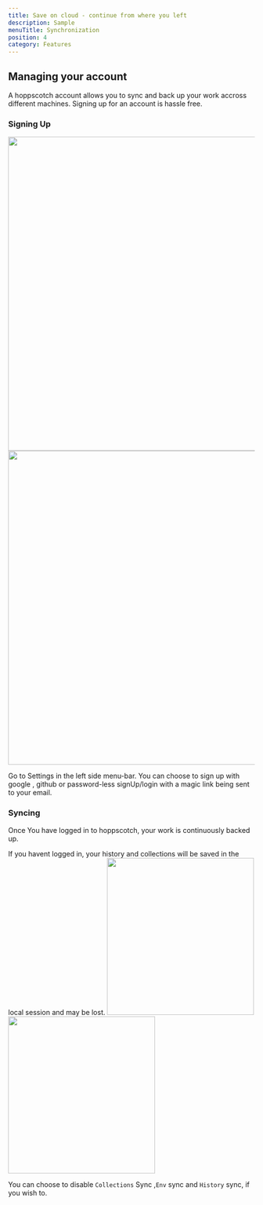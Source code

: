 ```yaml
---
title: Save on cloud - continue from where you left
description: Sample
menuTitle: Synchronization
position: 4
category: Features
---
```


## Managing your account

A hoppscotch account allows you to sync and back up your work accross different machines.
Signing up for an account is hassle free.

### Signing Up

<img src="/account/login.png" class="light-img" width="1280" height="640" alt=""/>
<img src="/account/login.png"  class="dark-img"  width="1280" height="640" alt=""/>

Go to Settings in the left side menu-bar.
You can choose to sign up with google , github or password-less signUp/login with a magic link being sent to your email.

### Syncing

Once You have logged in to hoppscotch, your work is continuously backed up.

<alert type="warning">
If you havent logged in, your history and collections will be saved in the local session and may be lost.
</alert>

<img src="/account/sync-dark.png"  class="dark-img"  width="300" height="320" alt=""/>

<img src="/account/sync-light.png"  class="light-img"  width="300" height="320" alt=""/>

You can choose to disable `Collections` Sync ,`Env` sync and `History` sync, if you wish to.
